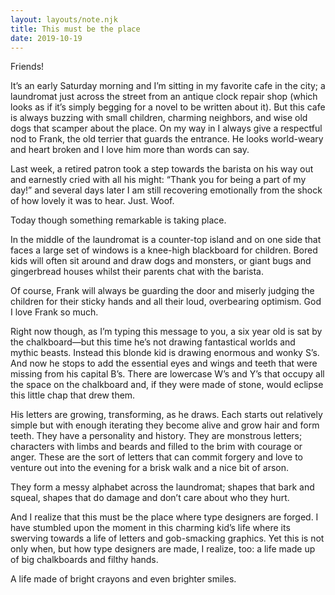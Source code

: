 ```yaml
---
layout: layouts/note.njk
title: This must be the place
date: 2019-10-19
---
```


Friends!

It’s an early Saturday morning and I’m sitting in my favorite cafe in the city; a laundromat just across the street from an antique clock repair shop (which looks as if it’s simply begging for a novel to be written about it). But this cafe is always buzzing with small children, charming neighbors, and wise old dogs that scamper about the place. On my way in I always give a respectful nod to Frank, the old terrier that guards the entrance. He looks world-weary and heart broken and I love him more than words can say.

Last week, a retired patron took a step towards the barista on his way out and earnestly cried with all his might: “Thank you for being a part of my day!” and several days later I am still recovering emotionally from the shock of how lovely it was to hear. Just. Woof.

Today though something remarkable is taking place.

In the middle of the laundromat is a counter-top island and on one side that faces a large set of windows is a knee-high blackboard for children. Bored kids will often sit around and draw dogs and monsters, or giant bugs and gingerbread houses whilst their parents chat with the barista.

Of course, Frank will always be guarding the door and miserly judging the children for their sticky hands and all their loud, overbearing optimism. God I love Frank so much.

Right now though, as I’m typing this message to you, a six year old is sat by the chalkboard—but this time he’s not drawing fantastical worlds and mythic beasts. Instead this blonde kid is drawing enormous and wonky S’s. And now he stops to add the essential eyes and wings and teeth that were missing from his capital B’s. There are lowercase W’s and Y’s that occupy all the space on the chalkboard and, if they were made of stone, would eclipse this little chap that drew them.

His letters are growing, transforming, as he draws. Each starts out relatively simple but with enough iterating they become alive and grow hair and form teeth. They have a personality and history. They are monstrous letters; characters with limbs and beards and filled to the brim with courage or anger. These are the sort of letters that can commit forgery and love to venture out into the evening for a brisk walk and a nice bit of arson.

They form a messy alphabet across the laundromat; shapes that bark and squeal, shapes that do damage and don’t care about who they hurt.

And I realize that this must be the place where type designers are forged. I have stumbled upon the moment in this charming kid’s life where its swerving towards a life of letters and gob-smacking graphics. Yet this is not only when, but how type designers are made, I realize, too: a life made up of big chalkboards and filthy hands.

A life made of bright crayons and even brighter smiles.
